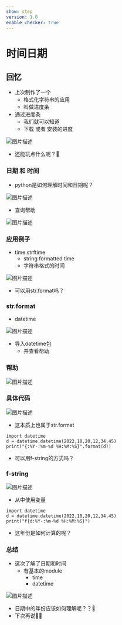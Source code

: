 ```yaml
---
show: step
version: 1.0
enable_checker: true
---
```


# 时间日期

## 回忆
- 上次制作了一个
	- 格式化字符串的应用
	- 叫做进度条
- 通过进度条
	- 我们就可以知道 
	- 下载 或者 安装的进度

![图片描述](https://doc.shiyanlou.com/courses/uid1190679-20230217-1676639426889)

- 还能玩点什么呢？🤔

### 日期 和 时间

- python是如何理解时间和日期呢？

![图片描述](https://doc.shiyanlou.com/courses/uid1190679-20230217-1676639702048)

-  查询帮助

![图片描述](https://doc.shiyanlou.com/courses/uid1190679-20230217-1676639787409)

### 应用例子

- time.strftime
	- string formatted time
	- 字符串格式的时间

![图片描述](https://doc.shiyanlou.com/courses/uid1190679-20230217-1676639943405)

- 可以用str.format吗？

### str.format

- datetime

![图片描述](https://doc.shiyanlou.com/courses/uid1190679-20230217-1676600783762)

- 导入datetime包
	- 并查看帮助

### 帮助

![图片描述](https://doc.shiyanlou.com/courses/uid1190679-20230217-1676640394688)

### 具体代码

![图片描述](https://doc.shiyanlou.com/courses/uid1190679-20230217-1676640773727)

- 这本质上也属于str.format

```
import datetime
d = datetime.datetime(2022,10,20,12,34,45)
print("{:%Y-:%m-%d %H:%M:%S}".format(d))
```

- 可以用f-string的方式吗？

### f-string

![图片描述](https://doc.shiyanlou.com/courses/uid1190679-20230217-1676640792160)

- 从中使用变量

```
import datetime
d = datetime.datetime(2022,10,20,12,34,45)
print("f{d:%Y-:%m-%d %H:%M:%S}")
```

- 这年份是如何计算的呢？

### 总结

- 这次了解了日期和时间
	- 有基本的module
		- time
		- datetime

![图片描述](https://doc.shiyanlou.com/courses/uid1190679-20240203-1706929503123)

- 日期中的年份应该如何理解呢？？🤔
- 下次再说👋🏻

